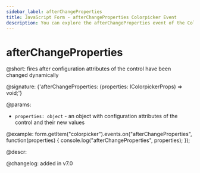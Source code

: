 ```yaml
---
sidebar_label: afterChangeProperties
title: JavaScript Form - afterChangeProperties Colorpicker Event 
description: You can explore the afterChangeProperties event of the Colorpicker control of Form in the documentation of the DHTMLX JavaScript UI library. Browse developer guides and API reference, try out code examples and live demos, and download a free 30-day evaluation version of DHTMLX Suite 7.
---
```


# afterChangeProperties

@short: fires after configuration attributes of the control have been changed dynamically

@signature: {'afterChangeProperties: (properties: IColorpickerProps) => void;'}

@params:
- `properties: object` - an object with configuration attributes of the control and their new values

@example:
form.getItem("colorpicker").events.on("afterChangeProperties", function(properties) {
    console.log("afterChangeProperties", properties);
});

@descr:

@changelog: added in v7.0

[comment]: # (@relatedapi: form/api/colorpicker/colorpicker_setproperties_method.md)
